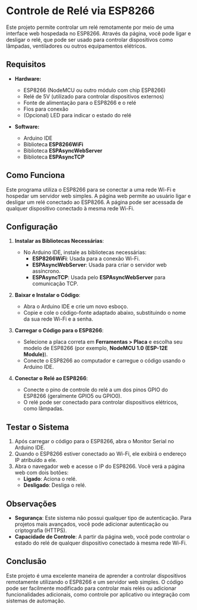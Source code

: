 # Controle de Relé via ESP8266

Este projeto permite controlar um relé remotamente por meio de uma interface web hospedada no ESP8266. Através da página, você pode ligar e desligar o relé, que pode ser usado para controlar dispositivos como lâmpadas, ventiladores ou outros equipamentos elétricos.

## Requisitos

- **Hardware:**
  - ESP8266 (NodeMCU ou outro módulo com chip ESP8266)
  - Relé de 5V (utilizado para controlar dispositivos externos)
  - Fonte de alimentação para o ESP8266 e o relé
  - Fios para conexão
  - (Opcional) LED para indicar o estado do relé
  
- **Software:**
  - Arduino IDE
  - Biblioteca **ESP8266WiFi**
  - Biblioteca **ESPAsyncWebServer**
  - Biblioteca **ESPAsyncTCP**

## Como Funciona

Este programa utiliza o ESP8266 para se conectar a uma rede Wi-Fi e hospedar um servidor web simples. A página web permite ao usuário ligar e desligar um relé conectado ao ESP8266. A página pode ser acessada de qualquer dispositivo conectado à mesma rede Wi-Fi.

## Configuração

1. **Instalar as Bibliotecas Necessárias**:

   - No Arduino IDE, instale as bibliotecas necessárias:
     - **ESP8266WiFi**: Usada para a conexão Wi-Fi.
     - **ESPAsyncWebServer**: Usada para criar o servidor web assíncrono.
     - **ESPAsyncTCP**: Usada pelo **ESPAsyncWebServer** para comunicação TCP.

2. **Baixar e Instalar o Código**:

   - Abra o Arduino IDE e crie um novo esboço.
   - Copie e cole o código-fonte adaptado abaixo, substituindo o nome da sua rede Wi-Fi e a senha.

3. **Carregar o Código para o ESP8266**:

   - Selecione a placa correta em **Ferramentas > Placa** e escolha seu modelo de ESP8266 (por exemplo, **NodeMCU 1.0 (ESP-12E Module)**).
   - Conecte o ESP8266 ao computador e carregue o código usando o Arduino IDE.

4. **Conectar o Relé ao ESP8266**:

   - Conecte o pino de controle do relé a um dos pinos GPIO do ESP8266 (geralmente GPIO5 ou GPIO0).
   - O relé pode ser conectado para controlar dispositivos elétricos, como lâmpadas.

## Testar o Sistema

1. Após carregar o código para o ESP8266, abra o Monitor Serial no Arduino IDE.
2. Quando o ESP8266 estiver conectado ao Wi-Fi, ele exibirá o endereço IP atribuído a ele.
3. Abra o navegador web e acesse o IP do ESP8266. Você verá a página web com dois botões:
   - **Ligado**: Aciona o relé.
   - **Desligado**: Desliga o relé.

## Observações

- **Segurança**: Este sistema não possui qualquer tipo de autenticação. Para projetos mais avançados, você pode adicionar autenticação ou criptografia (HTTPS).
- **Capacidade de Controle**: A partir da página web, você pode controlar o estado do relé de qualquer dispositivo conectado à mesma rede Wi-Fi.

## Conclusão

Este projeto é uma excelente maneira de aprender a controlar dispositivos remotamente utilizando o ESP8266 e um servidor web simples. O código pode ser facilmente modificado para controlar mais relés ou adicionar funcionalidades adicionais, como controle por aplicativo ou integração com sistemas de automação.
